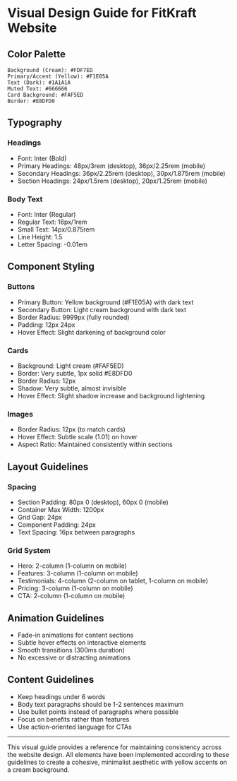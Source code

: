 # Visual Design Guide for FitKraft Website

## Color Palette

```
Background (Cream): #FDF7ED
Primary/Accent (Yellow): #F1E05A
Text (Dark): #1A1A1A
Muted Text: #666666
Card Background: #FAF5ED
Border: #E8DFD0
```

## Typography

### Headings
- Font: Inter (Bold)
- Primary Headings: 48px/3rem (desktop), 36px/2.25rem (mobile)
- Secondary Headings: 36px/2.25rem (desktop), 30px/1.875rem (mobile)
- Section Headings: 24px/1.5rem (desktop), 20px/1.25rem (mobile)

### Body Text
- Font: Inter (Regular)
- Regular Text: 16px/1rem
- Small Text: 14px/0.875rem
- Line Height: 1.5
- Letter Spacing: -0.01em

## Component Styling

### Buttons
- Primary Button: Yellow background (#F1E05A) with dark text
- Secondary Button: Light cream background with dark text
- Border Radius: 9999px (fully rounded)
- Padding: 12px 24px
- Hover Effect: Slight darkening of background color

### Cards
- Background: Light cream (#FAF5ED)
- Border: Very subtle, 1px solid #E8DFD0
- Border Radius: 12px
- Shadow: Very subtle, almost invisible
- Hover Effect: Slight shadow increase and background lightening

### Images
- Border Radius: 12px (to match cards)
- Hover Effect: Subtle scale (1.01) on hover
- Aspect Ratio: Maintained consistently within sections

## Layout Guidelines

### Spacing
- Section Padding: 80px 0 (desktop), 60px 0 (mobile)
- Container Max Width: 1200px
- Grid Gap: 24px
- Component Padding: 24px
- Text Spacing: 16px between paragraphs

### Grid System
- Hero: 2-column (1-column on mobile)
- Features: 3-column (1-column on mobile)
- Testimonials: 4-column (2-column on tablet, 1-column on mobile)
- Pricing: 3-column (1-column on mobile)
- CTA: 2-column (1-column on mobile)

## Animation Guidelines

- Fade-in animations for content sections
- Subtle hover effects on interactive elements
- Smooth transitions (300ms duration)
- No excessive or distracting animations

## Content Guidelines

- Keep headings under 6 words
- Body text paragraphs should be 1-2 sentences maximum
- Use bullet points instead of paragraphs where possible
- Focus on benefits rather than features
- Use action-oriented language for CTAs

---

This visual guide provides a reference for maintaining consistency across the website design. All elements have been implemented according to these guidelines to create a cohesive, minimalist aesthetic with yellow accents on a cream background.
